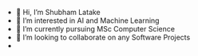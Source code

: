 - 👋 Hi, I’m Shubham Latake
- 👀 I’m interested in AI and Machine Learning
- 🌱 I’m currently pursuing MSc Computer Science
- 💞️ I’m looking to collaborate on any Software Projects
-

<!---
Shubham-2899/Shubham-2899 is a ✨ special ✨ repository because its `README.md` (this file) appears on your GitHub profile.
You can click the Preview link to take a look at your changes.
--->
